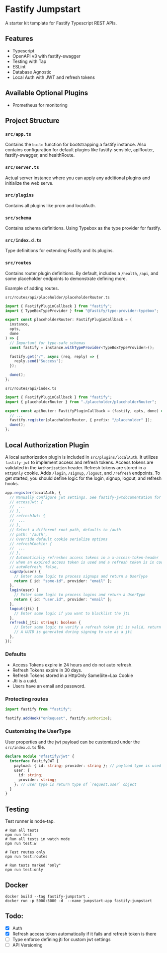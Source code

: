 # Fastify Jumpstart

A starter kit template for Fastify Typescript REST APIs.

## Features

- Typescript
- OpenAPI v3 with fastify-swagger
- Testing with Tap
- ESLint
- Database Agnostic
- Local Auth with JWT and refresh tokens

## Available Optional Plugins

- Prometheus for monitoring

## Project Structure

### `src/app.ts`

Contains the `build` function for bootstrapping a fastify instance. Also contains configuration for default
plugins like fastify-sensible, apiRouter, fastify-swagger, and healthRoute.

### `src/server.ts`

Actual server instance where you can apply any additional plugins and initialize the web serve.

### `src/plugins`

Contains all plugins like prom and localAuth.

### `src/schema`

Contains schema definitions. Using Typebox as the type provider for fastify.

### `src/index.d.ts`

Type definitions for extending Fastify and its plugins.

### `src/routes`

Contains router plugin definitions. By default, includes a `/health`, `/api`, and some placeholder endpoints to
demonstrate defining more.

Example of adding routes.

`src/routes/api/placeholder/placeholderRouter.ts`

```ts
import { FastifyPluginCallback } from "fastify";
import { TypeBoxTypeProvider } from "@fastify/type-provider-typebox";

export const placeholderRouter: FastifyPluginCallback = (
  instance,
  opts,
  done
) => {
  // Important for type-safe schemas
  const fastify = instance.withTypeProvider<TypeBoxTypeProvider>();

  fastify.get("/", async (req, reply) => {
    reply.send("Success");
  });

  done();
};
```

`src/routes/api/index.ts`

```ts
import { FastifyPluginCallback } from "fastify";
import { placeholderRouter } from "./placeholder/placeholderRouter";

export const apiRouter: FastifyPluginCallback = (fastify, opts, done) => {
  // ...
  fastify.register(placeholderRouter, { prefix: "/placeholder" });
  done();
};
```

## Local Authorization Plugin

A local authorization plugin is included in `src/plugins/localAuth`. It utilizes `fastify-jwt` to implement access and
refresh tokens. Access tokens are validated in the `Authorization` header. Refresh tokens are stored in a `HttpOnly`
cookie. Adds `/login`, `/signup`, `/logout`, and `/refresh` endpoints. To get started, you should define logic
for the login, signup, logout, and refresh hooks.

```ts
app.register(localAuth, {
  // Manually configure jwt settings. See fastify-jwtdocumentation for options
  // accessJwt: {
  //  ...
  // },
  // refreshJwt: {
  //  ...
  // },
  // Select a different root path, defaults to /auth
  // path: '/auth',
  // Override default cookie serialize options
  // refreshCookie: {
  //  ...
  // },
  // Automatically refreshes access tokens in a x-access-token-header
  // when an expired access token is used and a refresh token is in cookies.
  // autoRefresh: false,
  signUp(user) {
    // Enter some logic to process signups and return a UserType
    return { id: "some-id", provider: "email" };
  },
  login(user) {
    // Enter some logic to process logins and return a UserType
    return { id: "user.id", provider: "email" };
  },
  logout(jti) {
    // Enter some logic if you want to blacklist the jti
  },
  refresh(_jti: string): boolean {
    // Enter some logic to verify a refresh token jti is valid, return true if valid
    // A UUID is generated during signing to use as a jti
  },
});
```

### Defaults

- Access Tokens expire in 24 hours and do not auto refresh.
- Refresh Tokens expire in 30 days.
- Refresh Tokens stored in a HttpOnly SameSite=Lax Cookie
- Jti is a uuid.
- Users have an email and password.

### Protecting routes

```ts
import fastify from "fastify";

fastify.addHook("onRequest", fastify.authorize);  
```

### Customizing the UserType

User properties and the jwt payload can be customized under the `src/index.d.ts` file.

```ts
declare module "@fastify/jwt" {
  interface FastifyJWT {
    payload: { id: string; provider: string }; // payload type is used for signing and verifying
    user: {
      id: string;
      provider: string;
    }; // user type is return type of `request.user` object
  }
}
```

## Testing

Test runner is node-tap.

```shell
# Run all tests
npm run test
# Run all tests in watch mode
npm run test:w
```

```shell
# Test routes only
npm run test:routes
```

```shell
# Run tests marked "only"
npm run test:only
```

## Docker

```shell
docker build --tag fastify-jumpstart .
docker run -p 5000:5000 -d  --name jumpstart-app fastify-jumpstart  
```

## Todo:

- [x] Auth
- [x] Refresh access token automatically if it fails and refresh token is there
- [ ] Type enforce defining jti for custom jwt settings
- [ ] API Versioning